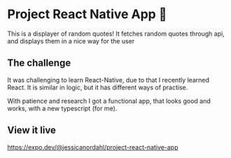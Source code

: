 # Project React Native App 📱

This is a displayer of random quotes! 
It fetches random quotes through api, and displays them in a nice way for the user

## The challenge

It was challenging to learn React-Native, due to that I recently learned React. It is similar in logic, but it has different ways of practise.

With patience and research I got a functional app, that looks good and works, with a new typescript (for me). 

## View it live

https://expo.dev/@jessicanordahl/project-react-native-app

